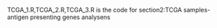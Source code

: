 TCGA_1.R,TCGA_2.R,TCGA_3.R is the code for section2:TCGA samples-antigen presenting genes analysens

